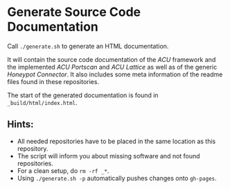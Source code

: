 Generate Source Code Documentation
==================================

Call `./generate.sh` to generate an HTML documentation.

It will contain the source code documentation of the *ACU* framework and the
implemented *ACU Portscan* and *ACU Lattice* as well as of the generic
*Honeypot Connector*. It also includes some meta information of the readme
files found in these repositories.

The start of the generated documentation is found in
`_build/html/index.html`.

## Hints:

* All needed repositories have to be placed in the same location as this
  repository.
* The script will inform you about missing software and not found repositories.
* For a clean setup, do `rm -rf _*`.
* Using `./generate.sh -p` automatically pushes changes onto `gh-pages`.

<!--
gh-pages setup inspire by:
https://gist.github.com/brantfaircloth/791759
-->
